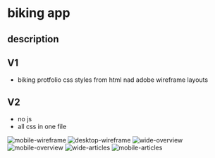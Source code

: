 # biking app

## description

## V1
- biking protfolio css styles from html nad adobe wireframe layouts

## V2
- no js
- all css in one file


![mobile-wireframe](./assets/mobile-wireframe.png)
![desktop-wireframe](./assets/desktop-wireframe.png)
![wide-overview](./assets/wide-overview.png)
![mobile-overview](./assets/mobile-overview.png)
![wide-articles](./assets/wide-articles.png)
![mobile-articles](./assets/mobile-articles.png)
